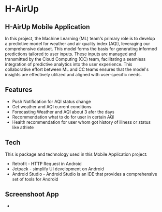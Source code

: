 # H-AirUp
## H-AirUp Mobile Application
In this project, the Machine Learning (ML) team's primary role is to develop a predictive model for weather and air quality index (AQI), leveraging our comprehensive dataset. This model forms the basis for generating informed predictions tailored to user inputs. These inputs are managed and transmitted by the Cloud Computing (CC) team, facilitating a seamless integration of predictive analytics into the user experience. This collaborative effort between ML and CC teams ensures that the model's insights are effectively utilized and aligned with user-specific needs.
## Features
- Push Notification for AQI status change
- Get weather and AQI current conditions 
- Forecasting Weather and AQI about 3 afer the days
- Recommendation what to do for user in certain AQI
- Health recommendation for user whom got history of illness or status like athlete

## Tech
This is package and technology used in this Mobile Application project:
- Retrofit -  HTTP Request in Android
- Jetpack - simplify UI development on Android
- Android Studio - Android Studio is an IDE that provides a comprehensive set of tools for Android

## Screenshoot App
-  

